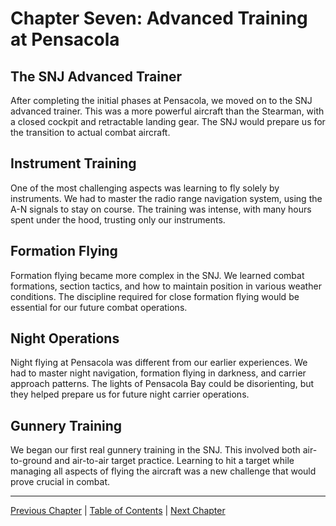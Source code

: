 # Chapter Seven: Advanced Training at Pensacola

## The SNJ Advanced Trainer
After completing the initial phases at Pensacola, we moved on to the SNJ advanced trainer. This was a more powerful aircraft than the Stearman, with a closed cockpit and retractable landing gear. The SNJ would prepare us for the transition to actual combat aircraft.

## Instrument Training
One of the most challenging aspects was learning to fly solely by instruments. We had to master the radio range navigation system, using the A-N signals to stay on course. The training was intense, with many hours spent under the hood, trusting only our instruments.

## Formation Flying
Formation flying became more complex in the SNJ. We learned combat formations, section tactics, and how to maintain position in various weather conditions. The discipline required for close formation flying would be essential for our future combat operations.

## Night Operations
Night flying at Pensacola was different from our earlier experiences. We had to master night navigation, formation flying in darkness, and carrier approach patterns. The lights of Pensacola Bay could be disorienting, but they helped prepare us for future night carrier operations.

## Gunnery Training
We began our first real gunnery training in the SNJ. This involved both air-to-ground and air-to-air target practice. Learning to hit a target while managing all aspects of flying the aircraft was a new challenge that would prove crucial in combat.

---
[Previous Chapter](chapter06.md) | [Table of Contents](../README.md) | [Next Chapter](chapter08.md) 